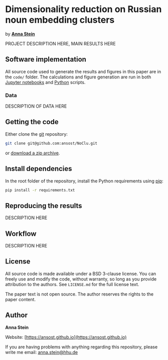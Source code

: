 # Dimensionality reduction on Russian noun embedding clusters

by [**Anna Stein**](https://ansost.github.io)

PROJECT DESCRIPTION HERE, MAIN RESULTS HERE

## Software implementation

All source code used to generate the results and figures in this paper are in the `code/` folder.
The calculations and figure generation are run in both [Jupyter notebooks](http://jupyter.org/) and [Python](https://www.python.org/) scripts.

### Data

DESCRIPTION OF DATA HERE

## Getting the code

Either clone the [git](https://git-scm.com/) repository:
```sh
git clone git@github.com:ansost/NoClu.git
```
or [download a zip archive](https://github.com/ansost/NoClu/archive/refs/heads/main.zip).

## Install dependencies
In the root folder of the repository, install the Python requirements using [pip](https://packaging.python.org/en/latest/tutorials/installing-packages/#use-pip-for-installing):
```sh
pip install -r requirements.txt
```

## Reproducing the results

DESCRIPTION HERE

## Workflow

DESCRIPTION HERE

## License

All source code is made available under a BSD 3-clause license. You can freely
use and modify the code, without warranty, so long as you provide attribution
to the authors. See `LICENSE.md` for the full license text.

The paper text is not open source. The author reserves the rights to the
paper content.

## Author

**Anna Stein**

Website: [https://ansost.github.io](https://ansost.github.io)

If you are having problems with anything regarding this repository, please write me email: [anna.stein@hhu.de](mailto:anna.stein@hhu.de)
